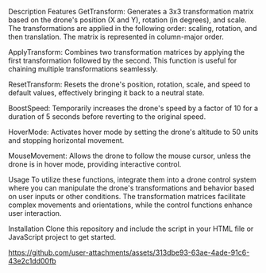 Description
Features
GetTransform: Generates a 3x3 transformation matrix based on the drone's position (X and Y), rotation (in degrees), and scale. The transformations are applied in the following order: scaling, rotation, and then translation. The matrix is represented in column-major order.

ApplyTransform: Combines two transformation matrices by applying the first transformation followed by the second. This function is useful for chaining multiple transformations seamlessly.

ResetTransform: Resets the drone's position, rotation, scale, and speed to default values, effectively bringing it back to a neutral state.

BoostSpeed: Temporarily increases the drone's speed by a factor of 10 for a duration of 5 seconds before reverting to the original speed.

HoverMode: Activates hover mode by setting the drone's altitude to 50 units and stopping horizontal movement.

MouseMovement: Allows the drone to follow the mouse cursor, unless the drone is in hover mode, providing interactive control.

Usage
To utilize these functions, integrate them into a drone control system where you can manipulate the drone's transformations and behavior based on user inputs or other conditions. The transformation matrices facilitate complex movements and orientations, while the control functions enhance user interaction.

Installation
Clone this repository and include the script in your HTML file or JavaScript project to get started.


https://github.com/user-attachments/assets/313dbe93-63ae-4ade-91c6-43e2c1dd00fb

